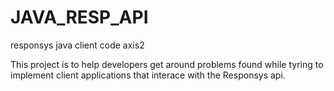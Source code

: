 JAVA_RESP_API
=============

responsys java client code axis2

This project is to help developers get around problems found while tyring to implement client applications that interace with the Responsys api.

